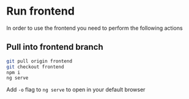 # Run frontend

In order to use the frontend you need to perform the following actions

## Pull into frontend branch

``` bash
git pull origin frontend
git checkout frontend
npm i
ng serve
```

Add `-o` flag to `ng serve` to open in your default browser
